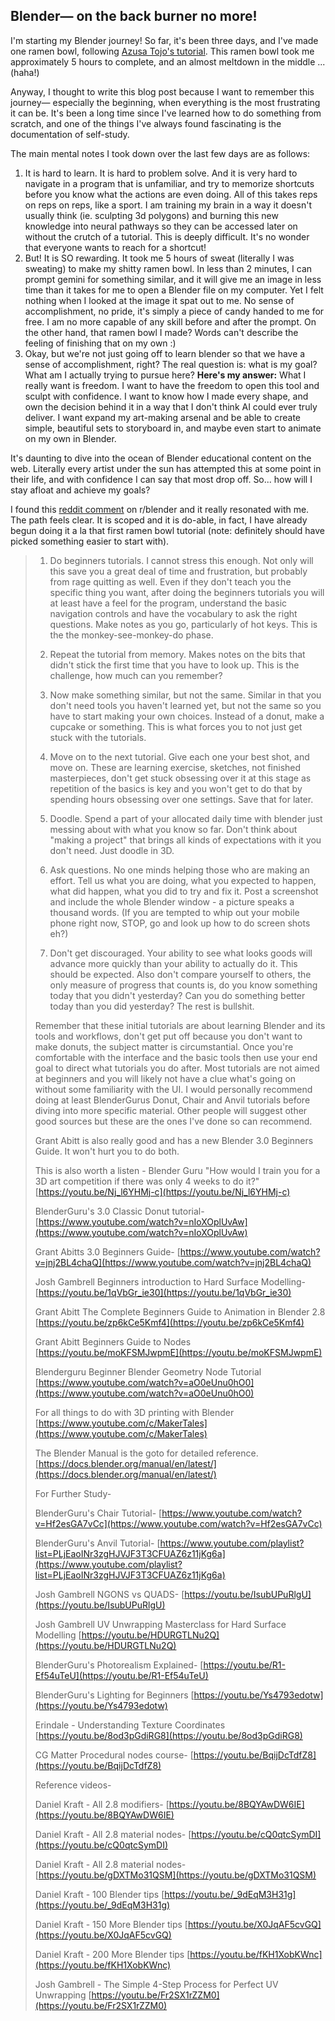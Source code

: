 ## Blender— on the back burner no more!

I'm starting my Blender journey! So far, it's been three days, and I've made one ramen bowl, following [Azusa Tojo's tutorial](https://www.youtube.com/watch?v=-kpjaEU8cPU&ab_channel=AzusaTojo). This ramen bowl took me approximately 5 hours to complete, and an almost meltdown in the middle ... (haha!)

Anyway, I thought to write this blog post because I want to remember this journey— especially the beginning, when everything is the most frustrating it can be. It's been a long time since I've learned how to do something from scratch, and one of the things I've always found fascinating is the documentation of self-study. 

The main mental notes I took down over the last few days are as follows:
1. It is hard to learn. It is hard to problem solve. And it is very hard to navigate in a program that is unfamiliar, and try to memorize shortcuts before you know what the actions are even doing. All of this takes reps on reps on reps, like a sport. I am training my brain in a way it doesn't usually think (ie. sculpting 3d polygons) and burning this new knowledge into neural pathways so they can be accessed later on without the crutch of a tutorial. This is deeply difficult. It's no wonder that everyone wants to reach for a shortcut!
2. But! It is SO rewarding. It took me 5 hours of sweat (literally I was sweating) to make my shitty ramen bowl. In less than 2 minutes, I can prompt gemini for something similar, and it will give me an image in less time than it takes for me to open a Blender file on my computer. Yet I felt nothing when I looked at the image it spat out to me. No sense of accomplishment, no pride, it's simply a piece of candy handed to me for free. I am no more capable of any skill before and after the prompt. On the other hand, that ramen bowl I made? Words can't describe the feeling of finishing that on my own :)
3. Okay, but we're not just going off to learn blender so that we have a sense of accomplishment, right? The real question is: what is my goal? What am I actually trying to pursue here? 
**Here's my answer:**
What I really want is freedom. I want to have the freedom to open this tool and sculpt with confidence. I want to know how I made every shape, and own the decision behind it in a way that I don't think AI could ever truly deliver. I want expand my art-making arsenal and be able to create simple, beautiful sets to storyboard in, and maybe even start to animate on my own in Blender. 

It's daunting to dive into the ocean of Blender educational content on the web. Literally every artist under the sun has attempted this at some point in their life, and with confidence I can say that most drop off. So... how will I stay afloat and achieve my goals? 

I found this [reddit comment](https://www.reddit.com/r/blender/comments/101z60g/a_roadmap_for_learning_blender3d/) on r/blender and it really resonated with me. The path feels clear. It is scoped and it is do-able, in fact, I have already begun doing it a la that first ramen bowl tutorial (note: definitely should have picked something easier to start with). 

> 1. Do beginners tutorials. I cannot stress this enough. Not only will this save you a great deal of time and frustration, but probably from rage quitting as well. Even if they don't teach you the specific thing you want, after doing the beginners tutorials you will at least have a feel for the program, understand the basic navigation controls and have the vocabulary to ask the right questions. Make notes as you go, particularly of hot keys. This is the the monkey-see-monkey-do phase.
> 
> 2. Repeat the tutorial from memory. Makes notes on the bits that didn't stick the first time that you have to look up. This is the challenge, how much can you remember?
> 
> 3. Now make something similar, but not the same. Similar in that you don't need tools you haven't learned yet, but not the same so you have to start making your own choices. Instead of a donut, make a cupcake or something. This is what forces you to not just get stuck with the tutorials.
> 
> 4. Move on to the next tutorial. Give each one your best shot, and move on. These are learning exercise, sketches, not finished masterpieces, don't get stuck obsessing over it at this stage as repetition of the basics is key and you won't get to do that by spending hours obsessing over one settings. Save that for later.
> 
> 5. Doodle. Spend a part of your allocated daily time with blender just messing about with what you know so far. Don't think about "making a project" that brings all kinds of expectations with it you don't need. Just doodle in 3D.
> 
> 6. Ask questions. No one minds helping those who are making an effort. Tell us what you are doing, what you expected to happen, what did happen, what you did to try and fix it. Post a screenshot and include the whole Blender window - a picture speaks a thousand words. (If you are tempted to whip out your mobile phone right now, STOP, go and look up how to do screen shots eh?)
> 
> 7. Don't get discouraged. Your ability to see what looks goods will advance more quickly than your ability to actually do it. This should be expected. Also don't compare yourself to others, the only measure of progress that counts is, do you know something today that you didn't yesterday? Can you do something better today than you did yesterday? The rest is bullshit.
> 
> Remember that these initial tutorials are about learning Blender and its tools and workflows, don't get put off because you don't want to make donuts, the subject matter is circumstantial. Once you're comfortable with the interface and the basic tools then use your end goal to direct what tutorials you do after. Most tutorials are not aimed at beginners and you will likely not have a clue what's going on without some familiarity with the UI. I would personally recommend doing at least BlenderGurus Donut, Chair and Anvil tutorials before diving into more specific material. Other people will suggest other good sources but these are the ones I've done so can recommend.
> 
> Grant Abitt is also really good and has a new Blender 3.0 Beginners Guide. It won't hurt you to do both.
> 
> This is also worth a listen - Blender Guru "How would I train you for a 3D art competition if there was only 4 weeks to do it?" [https://youtu.be/Nj_l6YHMj-c](https://youtu.be/Nj_l6YHMj-c)
> 
> BlenderGuru's 3.0 Classic Donut tutorial- 
> [https://www.youtube.com/watch?v=nIoXOplUvAw](https://www.youtube.com/watch?v=nIoXOplUvAw)
> 
> Grant Abitts 3.0 Beginners Guide- 
> [https://www.youtube.com/watch?v=jnj2BL4chaQ](https://www.youtube.com/watch?v=jnj2BL4chaQ)
> 
> Josh Gambrell Beginners introduction to Hard Surface Modelling- 
> [https://youtu.be/1qVbGr_ie30](https://youtu.be/1qVbGr_ie30)
> 
> Grant Abitt The Complete Beginners Guide to Animation in Blender 2.8 
> [https://youtu.be/zp6kCe5Kmf4](https://youtu.be/zp6kCe5Kmf4)
> 
> Grant Abitt Beginners Guide to Nodes 
> [https://youtu.be/moKFSMJwpmE](https://youtu.be/moKFSMJwpmE)
> 
> Blenderguru Beginner Blender Geometry Node Tutorial 
> [https://www.youtube.com/watch?v=aO0eUnu0hO0](https://www.youtube.com/watch?v=aO0eUnu0hO0)
> 
> For all things to do with 3D printing with Blender 
> [https://www.youtube.com/c/MakerTales](https://www.youtube.com/c/MakerTales)
> 
> The Blender Manual is the goto for detailed reference. 
> [https://docs.blender.org/manual/en/latest/](https://docs.blender.org/manual/en/latest/)
> 
> For Further Study-
> 
> BlenderGuru's Chair Tutorial- 
> [https://www.youtube.com/watch?v=Hf2esGA7vCc](https://www.youtube.com/watch?v=Hf2esGA7vCc)
> 
> BlenderGuru's Anvil Tutorial- 
> [https://www.youtube.com/playlist?list=PLjEaoINr3zgHJVJF3T3CFUAZ6z11jKg6a](https://www.youtube.com/playlist?list=PLjEaoINr3zgHJVJF3T3CFUAZ6z11jKg6a)
> 
> Josh Gambrell NGONS vs QUADS- 
> [https://youtu.be/IsubUPuRlgU](https://youtu.be/IsubUPuRlgU)
> 
> Josh Gambrell UV Unwrapping Masterclass for Hard Surface Modelling 
> [https://youtu.be/HDURGTLNu2Q](https://youtu.be/HDURGTLNu2Q)
> 
> BlenderGuru's Photorealism Explained- 
> [https://youtu.be/R1-Ef54uTeU](https://youtu.be/R1-Ef54uTeU)
> 
> BlenderGuru's Lighting for Beginners 
> [https://youtu.be/Ys4793edotw](https://youtu.be/Ys4793edotw)
> 
> Erindale - Understanding Texture Coordinates 
> [https://youtu.be/8od3pGdiRG8](https://youtu.be/8od3pGdiRG8)
> 
> CG Matter Procedural nodes course- 
> [https://youtu.be/BqijDcTdfZ8](https://youtu.be/BqijDcTdfZ8)
> 
> Reference videos-
> 
> Daniel Kraft - All 2.8 modifiers- 
> [https://youtu.be/8BQYAwDW6IE](https://youtu.be/8BQYAwDW6IE)
> 
> Daniel Kraft - All 2.8 material nodes- 
> [https://youtu.be/cQ0qtcSymDI](https://youtu.be/cQ0qtcSymDI)
> 
> Daniel Kraft - All 2.8 material nodes- 
> [https://youtu.be/gDXTMo31QSM](https://youtu.be/gDXTMo31QSM)
> 
> Daniel Kraft - 100 Blender tips 
> [https://youtu.be/_9dEqM3H31g](https://youtu.be/_9dEqM3H31g)
> 
> Daniel Kraft - 150 More Blender tips 
> [https://youtu.be/X0JqAF5cvGQ](https://youtu.be/X0JqAF5cvGQ)
> 
> Daniel Kraft - 200 More Blender tips 
> [https://youtu.be/fKH1XobKWnc](https://youtu.be/fKH1XobKWnc)
> 
> Josh Gambrell - The Simple 4-Step Process for Perfect UV Unwrapping 
> [https://youtu.be/Fr2SX1rZZM0](https://youtu.be/Fr2SX1rZZM0)
